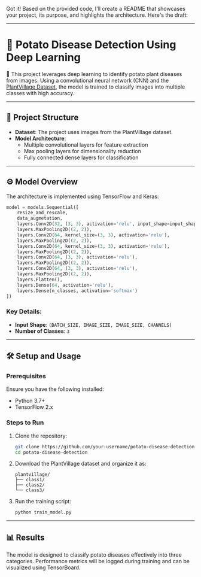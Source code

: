 Got it! Based on the provided code, I'll create a README that showcases your project, its purpose, and highlights the architecture. Here's the draft:  

---

# 🌱 Potato Disease Detection Using Deep Learning

🚀 This project leverages deep learning to identify potato plant diseases from images. Using a convolutional neural network (CNN) and the [PlantVillage Dataset](https://www.plantvillage.org/), the model is trained to classify images into multiple classes with high accuracy.  

---

## 📂 Project Structure  

- **Dataset**: The project uses images from the PlantVillage dataset.
- **Model Architecture**:  
  - Multiple convolutional layers for feature extraction  
  - Max pooling layers for dimensionality reduction  
  - Fully connected dense layers for classification  

---

## ⚙️ Model Overview  

The architecture is implemented using TensorFlow and Keras:  

```python
model = models.Sequential([
    resize_and_rescale,
    data_augmetation,
    layers.Conv2D(32, (3, 3), activation='relu', input_shape=input_shape),
    layers.MaxPooling2D((2, 2)),
    layers.Conv2D(64, kernel_size=(3, 3), activation='relu'),
    layers.MaxPooling2D((2, 2)),
    layers.Conv2D(64, kernel_size=(3, 3), activation='relu'),
    layers.MaxPooling2D((2, 2)),
    layers.Conv2D(64, (3, 3), activation='relu'),
    layers.MaxPooling2D((2, 2)),
    layers.Conv2D(64, (3, 3), activation='relu'),
    layers.MaxPooling2D((2, 2)),
    layers.Flatten(),
    layers.Dense(64, activation='relu'),
    layers.Dense(n_classes, activation='softmax')
])
```

### Key Details:
- **Input Shape**: `(BATCH_SIZE, IMAGE_SIZE, IMAGE_SIZE, CHANNELS)`  
- **Number of Classes**: `3`  

---

## 🛠️ Setup and Usage  

### Prerequisites  
Ensure you have the following installed:  
- Python 3.7+  
- TensorFlow 2.x  

### Steps to Run  
1. Clone the repository:  
   ```bash
   git clone https://github.com/your-username/potato-disease-detection.git
   cd potato-disease-detection
   ```  
2. Download the PlantVillage dataset and organize it as:  
   ```
   plantvillage/
   ├── class1/
   ├── class2/
   └── class3/
   ```  
3. Run the training script:  
   ```bash
   python train_model.py
   ```  

---

## 📊 Results  

The model is designed to classify potato diseases effectively into three categories. Performance metrics will be logged during training and can be visualized using TensorBoard.  
